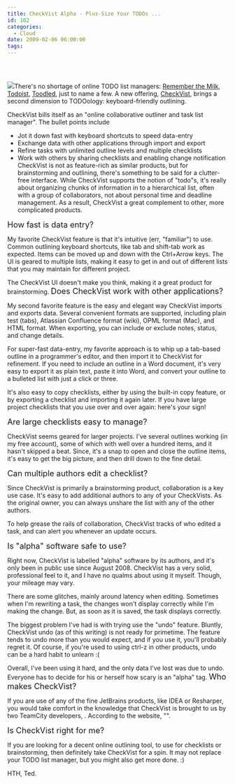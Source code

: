 ```yaml
---
title: CheckVist Alpha - Plus-Size Your TODOs ...
id: 102
categories:
  - Cloud
date: 2009-02-06 06:00:00
tags:
---
```


<span style="font-size:180%;"> </span>

[![](https://tedhusted.files.wordpress.com/2009/02/f4a79-checkvist.png?w=300)](https://tedhusted.files.wordpress.com/2009/02/f4a79-checkvist.png)There's no shortage of online TODO list managers: [Remember the Milk](http://www.rememberthemilk.com/), [Todoist](http://todoist.com/), [Toodled](http://www.toodledo.com/), just to name a few. A new offering, [CheckVist](http://checkvist.com/), brings a second dimension to TODOology: keyboard-friendly outlining.

CheckVist bills itself as an "online collaborative outliner and task list manager". The bullet points include

*   Jot it down fast with keyboard shortcuts to speed data-entry
*   Exchange data with other applications through import and export
*   Refine tasks with unlimited outline levels and multiple checklists
*   Work with others by sharing checklists and enabling change notification
CheckVist is not as feature-rich as similar products, but for brainstorming and outlining, there's something to be said for a clutter-free interface. While CheckVist supports the notion of "todo"s, it's really about organizing chunks of information in to a hierarchical list, often with a group of collaborators, not about personal time and deadline management. As a result, CheckVist a great complement to other, more complicated products.

<span style="font-size:130%;">How fast is data entry?</span>

My favorite CheckVist feature is that it's intuitive (err, "familiar") to use. Common outlining keyboard shortcuts, like tab and shift-tab work as expected. Items can be moved up and down with the Ctrl+Arrow keys. The UI is geared to multiple lists, making it easy to get in and out of different lists that you may maintain for different project.

The CheckVist UI doesn't make you think, making it a great product for brainstorming.
<span style="font-size:130%;">
Does CheckVist work with other applications?</span>

My second favorite feature is the easy and elegant way CheckVist imports and exports data. Several convenient formats are supported, including plain test (tabs), Atlassian Confluence format (wiki), OPML format (Mac), and HTML format. When exporting, you can include or exclude notes, status, and change details.

For super-fast data-entry, my favorite approach is to whip up a tab-based outline in a programmer's editor, and then import it to CheckVist for refinement. If you need to include an outline in a Word document, it's very easy to export it as plain text, paste it into Word, and convert your outline to a bulleted list with just a click or three.

It's also easy to copy checklists, either by using the built-in copy feature, or by exporting a checklist and importing it again later. If you have large project checklists that you use over and over again: here's your sign!

<span style="font-size:130%;">Are large checklists easy to manage?</span>

CheckVist seems geared for larger projects. I've several outlines working (in my free account), some of which with well over a hundred items, and it hasn't skipped a beat. Since, it's a snap to open and close the outline items, it's easy to get the big picture, and then drill down to the fine detail.

<span style="font-size:130%;">Can multiple authors edit a checklist?</span>

Since CheckVist is primarily a brainstorming product, collaboration is a key use case. It's easy to add additional authors to any of your CheckVists. As the original owner, you can always unshare the list with any of the other authors.

To help grease the rails of collaboration, CheckVist tracks of who edited a task, and can alert you whenever an update occurs.

<span style="font-size:130%;">Is "alpha" software safe to use?</span>

Right now, CheckVist is labelled "alpha" software by its authors, and it's only been in public use since August 2008\. CheckVist has a very solid, professional feel to it, and I have no qualms about using it myself. Though, your mileage may vary.

There are some glitches, mainly around latency when editing. Sometimes when I'm rewriting a task, the changes won't display correctly while I'm making the change. But, as soon as it is saved, the task displays correctly.

The biggest problem I've had is with trying use the "undo" feature. Bluntly, CheckVist undo (as of this writing) is not ready for primetime. The feature tends to undo more than you would expect, and if you use it, you'll probably regret it. Of course, if you're used to using ctrl-z in other products, undo can be a hard habit to unlearn :(

Overall, I've been using it hard, and the only data I've lost was due to undo. Everyone has to decide for his or herself how scary is an "alpha" tag.
<span style="font-size:130%;">
Who makes CheckVist?</span>

If you are use of any of the fine JetBrains products, like IDEA or Resharper, you would take comfort in the knowledge that CheckVist is brought to us by two TeamCity developers, . According to the website, "".

<span style="font-size:130%;">Is CheckVist right for me?</span>

If you are looking for a decent online outlining tool, to use for checklists or brainstorming, then definitely take CheckVist for a spin. It may not replace your TODO list manager, but you might also get more done. :)

HTH, Ted.